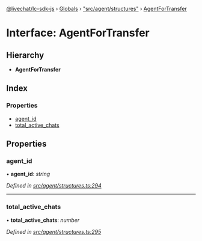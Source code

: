 [@livechat/lc-sdk-js](../README.md) › [Globals](../globals.md) › ["src/agent/structures"](../modules/_src_agent_structures_.md) › [AgentForTransfer](_src_agent_structures_.agentfortransfer.md)

# Interface: AgentForTransfer

## Hierarchy

* **AgentForTransfer**

## Index

### Properties

* [agent_id](_src_agent_structures_.agentfortransfer.md#agent_id)
* [total_active_chats](_src_agent_structures_.agentfortransfer.md#total_active_chats)

## Properties

###  agent_id

• **agent_id**: *string*

*Defined in [src/agent/structures.ts:294](https://github.com/livechat/lc-sdk-js/blob/9364105/src/agent/structures.ts#L294)*

___

###  total_active_chats

• **total_active_chats**: *number*

*Defined in [src/agent/structures.ts:295](https://github.com/livechat/lc-sdk-js/blob/9364105/src/agent/structures.ts#L295)*
